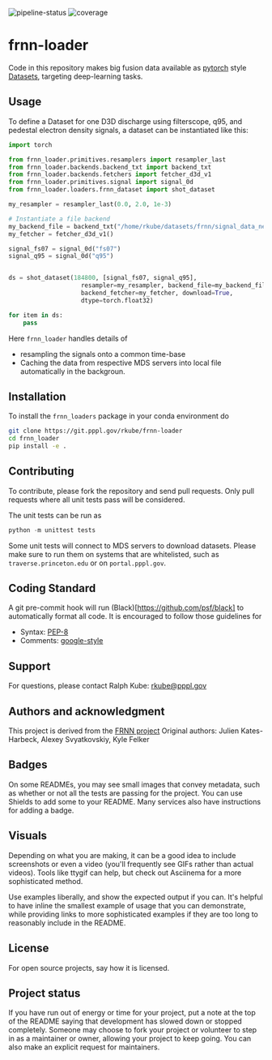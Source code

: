 ![pipeline-status](https://gitlab.com/gitlab-org/gitlab/badges/main/pipeline.svg)
![coverage](https://gitlab.com/gitlab-org/gitlab/badges/main/coverage.svg?job=coverage)

# frnn-loader

Code in this repository makes big fusion data available as [pytorch](https://pytorch.org/) style
[Datasets](https://pytorch.org/tutorials/beginner/basics/data_tutorial.html), targeting deep-learning
tasks.

## Usage

To define a Dataset for one D3D discharge using filterscope, q95, and pedestal electron density signals, a dataset can be instantiated like this:

```python
import torch

from frnn_loader.primitives.resamplers import resampler_last
from frnn_loader.backends.backend_txt import backend_txt
from frnn_loader.backends.fetchers import fetcher_d3d_v1
from frnn_loader.primitives.signal import signal_0d
from frnn_loader.loaders.frnn_dataset import shot_dataset

my_resampler = resampler_last(0.0, 2.0, 1e-3)

# Instantiate a file backend
my_backend_file = backend_txt("/home/rkube/datasets/frnn/signal_data_new_2021/")
my_fetcher = fetcher_d3d_v1()

signal_fs07 = signal_0d("fs07")
signal_q95 = signal_0d("q95")


ds = shot_dataset(184800, [signal_fs07, signal_q95], 
                    resampler=my_resampler, backend_file=my_backend_file, 
                    backend_fetcher=my_fetcher, download=True,
                    dtype=torch.float32)

for item in ds:
    pass
```

Here `frnn_loader` handles details of 
* resampling the signals onto a common time-base
* Caching the data from respective MDS servers into local file automatically in the backgroun.

## Installation
To install the `frnn_loaders` package in your conda environment do

```bash
git clone https://git.pppl.gov/rkube/frnn-loader
cd frnn_loader
pip install -e .
```


## Contributing
To contribute, please fork the repository and send pull requests. Only pull requests where all unit
tests pass will be considered.

The unit tests can be run as
```python
python -m unittest tests
```

Some unit tests will connect to MDS servers to download datasets. Please make sure to run them
on systems that are whitelisted, such as `traverse.princeton.edu` or on `portal.pppl.gov`.

## Coding Standard

A git pre-commit hook will run (Black)[https://github.com/psf/black] to automatically format all code.
It is encouraged to follow those guidelines for
* Syntax: [PEP-8](https://peps.python.org/pep-0008/)
* Comments: [google-style](https://sphinxcontrib-napoleon.readthedocs.io/en/latest/example_google.html)


## Support
For questions, please contact Ralph Kube: rkube@pppl.gov


## Authors and acknowledgment
This project is derived from the [FRNN project](https://github.com/PPPLDeepLearning/plasma-python)
Original authors: Julien Kates-Harbeck, Alexey Svyatkovskiy, Kyle Felker



## Badges
On some READMEs, you may see small images that convey metadata, such as whether or not all the tests are passing for the project. You can use Shields to add some to your README. Many services also have instructions for adding a badge.

## Visuals
Depending on what you are making, it can be a good idea to include screenshots or even a video (you'll frequently see GIFs rather than actual videos). Tools like ttygif can help, but check out Asciinema for a more sophisticated method.



Use examples liberally, and show the expected output if you can. It's helpful to have inline the smallest example of usage that you can demonstrate, while providing links to more sophisticated examples if they are too long to reasonably include in the README.







## License
For open source projects, say how it is licensed.

## Project status
If you have run out of energy or time for your project, put a note at the top of the README saying that development has slowed down or stopped completely. Someone may choose to fork your project or volunteer to step in as a maintainer or owner, allowing your project to keep going. You can also make an explicit request for maintainers.




